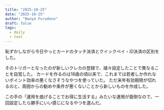 ```yaml
---
title: "2025-10-25"
date: "2025-10-25"
author: "Naoya Furudono"
draft: false
tags:
  - daily
  - tool
---
```


恥ずかしながら今日やっとカードのタッチ決済とクイックペイ・iD決済の区別をした。

そのトリガーとなったのが新しいクレカの登録で、諸々設定したことで異なることを自覚した。
カードを作るのは18歳の頃以来で、これまでは若者しか作れないポイント効率の悪くなさそうなやつを使っていた。
ただ来年有効期限が切れるのと、周囲からの勧めや条件が悪くないことから新しいものを作成した。

この手の「運用を曲げることでお得に生活する」みたいな運用が面倒なので、一回設定したら勝手にいい感じになるやつを選んだ。
